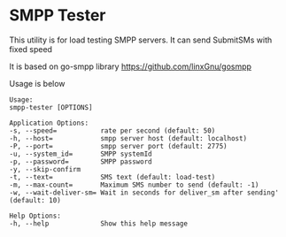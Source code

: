 # SMPP Tester

This utility is for load testing SMPP servers. It can send SubmitSMs with fixed speed

It is based on go-smpp library https://github.com/linxGnu/gosmpp

Usage is below

```
Usage:
smpp-tester [OPTIONS]

Application Options:
-s, --speed=           rate per second (default: 50)
-h, --host=            smpp server host (default: localhost)
-P, --port=            smpp server port (default: 2775)
-u, --system_id=       SMPP systemId
-p, --password=        SMPP password
-y, --skip-confirm
-t, --text=            SMS text (default: load-test)
-m, --max-count=       Maximum SMS number to send (default: -1)
-w, --wait-deliver-sm= Wait in seconds for deliver_sm after sending' (default: 10)

Help Options:
-h, --help             Show this help message
```